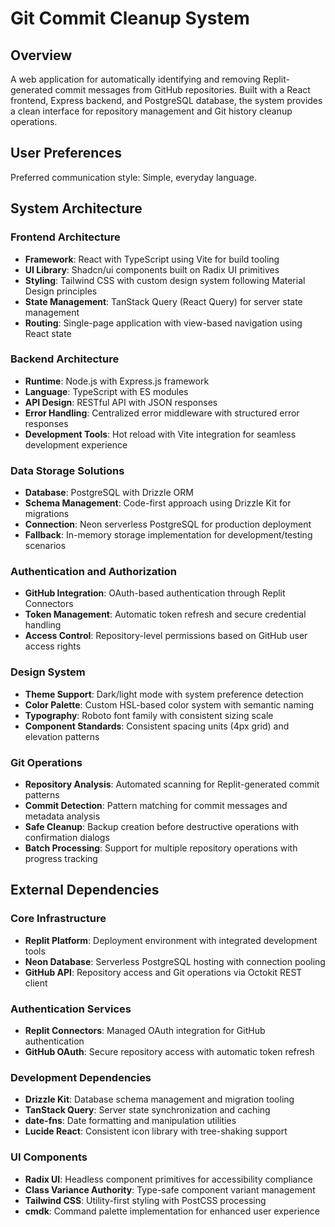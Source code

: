 # Git Commit Cleanup System

## Overview

A web application for automatically identifying and removing Replit-generated commit messages from GitHub repositories. Built with a React frontend, Express backend, and PostgreSQL database, the system provides a clean interface for repository management and Git history cleanup operations.

## User Preferences

Preferred communication style: Simple, everyday language.

## System Architecture

### Frontend Architecture
- **Framework**: React with TypeScript using Vite for build tooling
- **UI Library**: Shadcn/ui components built on Radix UI primitives
- **Styling**: Tailwind CSS with custom design system following Material Design principles
- **State Management**: TanStack Query (React Query) for server state management
- **Routing**: Single-page application with view-based navigation using React state

### Backend Architecture
- **Runtime**: Node.js with Express.js framework
- **Language**: TypeScript with ES modules
- **API Design**: RESTful API with JSON responses
- **Error Handling**: Centralized error middleware with structured error responses
- **Development Tools**: Hot reload with Vite integration for seamless development experience

### Data Storage Solutions
- **Database**: PostgreSQL with Drizzle ORM
- **Schema Management**: Code-first approach using Drizzle Kit for migrations
- **Connection**: Neon serverless PostgreSQL for production deployment
- **Fallback**: In-memory storage implementation for development/testing scenarios

### Authentication and Authorization
- **GitHub Integration**: OAuth-based authentication through Replit Connectors
- **Token Management**: Automatic token refresh and secure credential handling
- **Access Control**: Repository-level permissions based on GitHub user access rights

### Design System
- **Theme Support**: Dark/light mode with system preference detection
- **Color Palette**: Custom HSL-based color system with semantic naming
- **Typography**: Roboto font family with consistent sizing scale
- **Component Standards**: Consistent spacing units (4px grid) and elevation patterns

### Git Operations
- **Repository Analysis**: Automated scanning for Replit-generated commit patterns
- **Commit Detection**: Pattern matching for commit messages and metadata analysis
- **Safe Cleanup**: Backup creation before destructive operations with confirmation dialogs
- **Batch Processing**: Support for multiple repository operations with progress tracking

## External Dependencies

### Core Infrastructure
- **Replit Platform**: Deployment environment with integrated development tools
- **Neon Database**: Serverless PostgreSQL hosting with connection pooling
- **GitHub API**: Repository access and Git operations via Octokit REST client

### Authentication Services
- **Replit Connectors**: Managed OAuth integration for GitHub authentication
- **GitHub OAuth**: Secure repository access with automatic token refresh

### Development Dependencies
- **Drizzle Kit**: Database schema management and migration tooling
- **TanStack Query**: Server state synchronization and caching
- **date-fns**: Date formatting and manipulation utilities
- **Lucide React**: Consistent icon library with tree-shaking support

### UI Components
- **Radix UI**: Headless component primitives for accessibility compliance
- **Class Variance Authority**: Type-safe component variant management
- **Tailwind CSS**: Utility-first styling with PostCSS processing
- **cmdk**: Command palette implementation for enhanced user experience